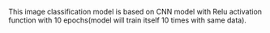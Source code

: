 This image classification model is based on  CNN model with Relu activation function with 10 epochs(model will train itself 10 times with same data). 
